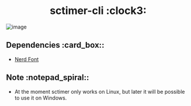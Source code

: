 <h1 align="center">sctimer-cli :clock3:</h1>

![image](https://user-images.githubusercontent.com/85022759/209476216-2e416fbc-f56f-4c54-9390-4249e54fdd44.png)

## Dependencies  :card_box::
- [Nerd Font](https://github.com/ryanoasis/nerd-fonts/tree/master/patched-fonts/Iosevka)

## Note  :notepad_spiral::
- At the moment sctimer only works on Linux, but later it will be possible to use it on Windows.
